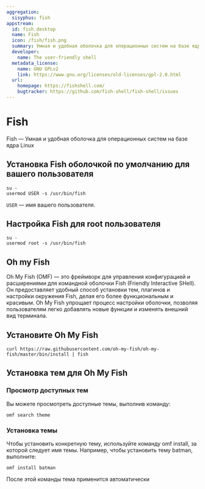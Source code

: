 ```yaml
---
aggregation:
  sisyphus: fish
appstream:
  id: fish.desktop
  name: Fish
  icon: /fish/fish.png
  summary: Умная и удобная оболочка для операционных систем на базе ядра Linux
  developer:
    name: The user-friendly shell
  metadata_license:
    name: GNU GPLv2
    link: https://www.gnu.org/licenses/old-licenses/gpl-2.0.html
  url:
    homepage: https://fishshell.com/
    bugtracker: https://github.com/fish-shell/fish-shell/issues
---
```


# Fish

Fish — Умная и удобная оболочка для операционных систем на базе ядра Linux

<!--@include: @ru/apps/.parts/install/content-repo.md-->

## Установка Fish оболочкой по умолчанию для вашего пользователя

```shell
su -
usermod USER -s /usr/bin/fish
```

`USER` — имя вашего пользователя.

## Настройка Fish для root пользователя

```shell
su -
usermod root -s /usr/bin/fish
```

## Oh my Fish

Oh My Fish (OMF) — это фреймворк для управления конфигурацией и расширениями для командной оболочки Fish (Friendly Interactive SHell). Он предоставляет удобный способ установки тем, плагинов и настройки окружения Fish, делая его более функциональным и красивым. Oh My Fish упрощает процесс настройки оболочки, позволяя пользователям легко добавлять новые функции и изменять внешний вид терминала.

## Установите Oh My Fish

```shell
curl https://raw.githubusercontent.com/oh-my-fish/oh-my-fish/master/bin/install | fish
```

## Установка тем для Oh My Fish

### Просмотр доступных тем

Вы можете просмотреть доступные темы, выполнив команду:

```shell
omf search theme
```

### Установка темы

Чтобы установить конкретную тему, используйте команду omf install, за которой следует имя темы. Например, чтобы установить тему batman, выполните:

```shell
omf install batman
```

После этой команды тема применится автоматически

